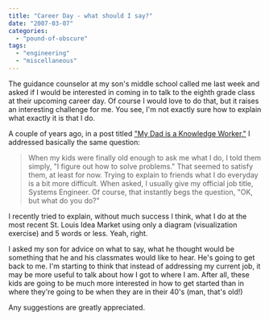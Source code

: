 ```yaml
---
title: "Career Day - what should I say?"
date: "2007-03-07"
categories: 
  - "pound-of-obscure"
tags: 
  - "engineering"
  - "miscellaneous"
---
```


The guidance counselor at my son's middle school called me last week and asked if I would be interested in coming in to talk to the eighth grade class at their upcoming career day. Of course I would love to do that, but it raises an interesting challenge for me. You see, I'm not exactly sure how to explain what exactly it is that I do.

A couple of years ago, in a post titled ["My Dad is a Knowledge Worker,"](http://nsl.blogspot.com/2004/09/my-dad-is-knowledge-worker.html "NSL (original) - My Dad is a Knowledge Worker") I addressed basically the same question:

> When my kids were finally old enough to ask me what I do, I told them simply, "I figure out how to solve problems." That seemed to satisfy them, at least for now. Trying to explain to friends what I do everyday is a bit more difficult. When asked, I usually give my official job title, Systems Engineer. Of course, that instantly begs the question, "OK, but what do you do?"

I recently tried to explain, without much success I think, what I do at the most recent St. Louis Idea Market using only a diagram (visualization exercise) and 5 words or less. Yeah, right.

I asked my son for advice on what to say, what he thought would be something that he and his classmates would like to hear. He's going to get back to me. I'm starting to think that instead of addressing my current job, it may be more useful to talk about how I got to where I am. After all, these kids are going to be much more interested in how to get started than in where they're going to be when they are in their 40's (man, that's old!)

Any suggestions are greatly appreciated.
